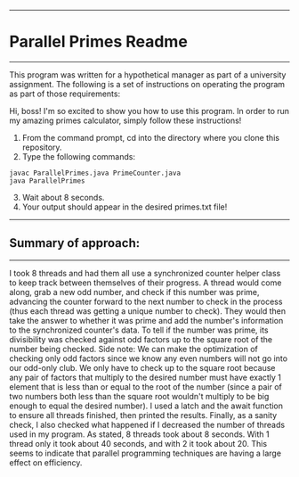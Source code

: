 *********************************
# Parallel Primes Readme
*********************************

This program was written for a hypothetical manager as part of a university assignment. The following is a set of instructions on operating the program as part of those requirements:

Hi, boss! I'm so excited to show you how to use this program. In order to run my amazing primes calculator, simply follow these instructions!
1. From the command prompt, cd into the directory where you clone this repository.
2. Type the following commands:

```
javac ParallelPrimes.java PrimeCounter.java
java ParallelPrimes
```

3. Wait about 8 seconds.
4. Your output should appear in the desired primes.txt file!


*******************************
## Summary of approach:
*******************************
I took 8 threads and had them all use a synchronized counter helper class to keep track between themselves of their progress. A thread would come along, grab a new odd number, and check if this number was prime, advancing the counter forward to the next number to check in the process (thus each thread was getting a unique number to check). They would then take the answer to whether it was prime and add the number's information to the synchronized counter's data. To tell if the number was prime, its divisibility was checked against odd factors up to the square root of the number being checked. 
Side note: We can make the optimization of checking only odd factors since we know any even numbers will not go into our odd-only club. We only have to check up to the square root because any pair of factors that multiply to the desired number must have exactly 1 element that is less than or equal to the root of the number (since a pair of two numbers both less than the square root wouldn't multiply to be big enough to equal the desired number).
I used a latch and the await function to ensure all threads finished, then printed the results.
Finally, as a sanity check, I also checked what happened if I decreased the number of threads used in my program. As stated, 8 threads took about 8 seconds. With 1 thread only it took about 40 seconds, and with 2 it took about 20. This seems to indicate that parallel programming techniques are having a large effect on efficiency.
